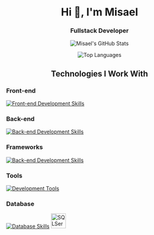<h1 align="center">Hi 👋, I'm Misael</h1>
<h3 align="center">Fullstack Developer</h3>

<p align="center">
  <img src="https://github-readme-stats.vercel.app/api?username=mchomem&show_icons=true&theme=github_dark&include_all_commits=true&count_private=true" alt="Misael's GitHub Stats" />
</p>

<p align="center">
  <img src="https://github-readme-stats.vercel.app/api/top-langs/?username=mchomem&layout=compact&theme=github_dark" alt="Top Languages" />
</p>

<h2 align="center">Technologies I Work With</h2>

### Front-end
[![Front-end Development Skills](https://skillicons.dev/icons?i=html,css,js,typescript,jquery)](https://github.com/mchomem)

### Back-end
[![Back-end Development Skills](https://skillicons.dev/icons?i=cs,dotnet,java,kafka,rabbitmq)](https://github.com/mchomem)

### Frameworks
[![Back-end Development Skills](https://skillicons.dev/icons?i=dotnet,angular,vue,bootstrap)](https://github.com/mchomem)

### Tools
[![Development Tools](https://skillicons.dev/icons?i=visualstudio,vscode,azure,rider,eclipse,docker,postman,git,github,figma)](https://github.com/mchomem)

### Database
[![Database Skills](https://skillicons.dev/icons?i=postgres,mysql,sqlite,mongodb,redis)](https://github.com/mchomem)
<img alt="SQLServer" height="40" width="40" src="https://cdn.jsdelivr.net/gh/devicons/devicon/icons/microsoftsqlserver/microsoftsqlserver-plain.svg">

